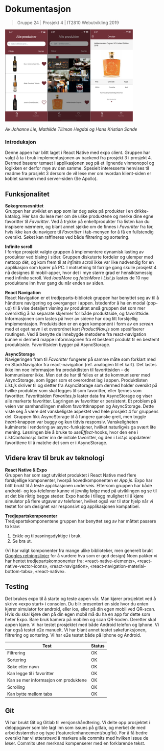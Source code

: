 # Dokumentasjon

> Gruppe 24 | Prosjekt 4 | IT2810 Webutvikling 2019

<img src="./assets/readme/readmeIMG.png" height="300">

_Av Johanne Lie, Mathilde Tillman Hegdal og Hans Kristian Sande_

### Introduksjon

Denne appen har blitt laget i React Native med expo client.
Gruppen har valgt å ta i bruk implementasjonen av backend fra prosjekt 3 i prosjekt 4. Dermed baserer temaet i applikasjonen seg på et lignende vinmonopol og logikken er derfor mye av den samme. Spesielt interesserte henvises til readme fra prosjekt 3 dersom de vil lese mer om hvordan klient-siden er koblet sammen med server-siden (Se Apollo).

## Funksjonalitet

**Søkegrensesnittet**\
Gruppen har utviklet en app som lar deg søke på produkter i en drikke-katalog. Her kan du lese mer om de ulike produktene og merke dine egne favoritter til _Favoritter_. Ved å trykke på enkeltprodukter fra listen kan du inspisere nærmere, og blant annet sjekke om de finnes i _Favoritter_ fra før, hvis ikke kan du navigere til _Favoritter_ i tab-menyen for å få en fullstendig oversikt. Søket kan raffineres ved både filtrering og sortering.

**Infinite scroll**\
I forrige prosjekt valgte gruppen å implementere dynamisk lasting av produkter ved blaing i sider. Gruppen diskuterte fordeler og ulemper med nettopp dét, og kom frem til at _infinite scroll_ ikke var like nødvendig for en applikasjon som kjører på PC. I motsetning til forrige gang skulle prosjekt 4 nå designes til mobil-apper, hvor det i mye større grad er hensiktsmessig med infinite scroll. Ved _loadMore_ og _fetchMore_ i _List.js_ lastes de 10 nye produktene inn hver gang du når enden av siden.

**React Navigation**\
React Navigation er et tredjeparts-bibliotek gruppen har benyttet seg av til å håndtere navigering og overganger i appen. Istedenfor å ha en modal (pop-up) til å vise detaljert visning av produktet anså gruppen det som mer oversiktlig å ha separate skjermer for både produktside, og favorittside. Informasjonen som lastes på hver av sidene har dog litt forskjellig implementasjon. Produktsiden er en egen komponent i form av en _screen_ med et eget navn i et overordnet kart _ProductNav.js_ som spesifiserer routingen. Ved å benytte de innebygde metodene fra react-navigation kunne vi dermed mappe informasjonen fra et bestemt produkt til en bestemt produktside. Favorittsiden bygger på AsyncStorage.

**AsyncStorage**\
Navigeringen fram til _Favoritter_ fungerer på samme måte som forklart med en StackNavigator fra react-navigation (ref. analogien til et kart). Det lastes ikke inn noe informasjon fra produktlisten til favorittsiden – de kommuniserer ikke. Men det de har til felles er at de kommuniserer med AsyncStorage, som ligger som et overordnet lag i appen. Produktlisten _List.js_ skriver til og sletter fra AsyncStorage som dermed holder oversikt på hvilke produkter som skal legges til som favoritter, eller fjernes som favoritter. Favorittsiden _Favorites.js_ laster data fra AsyncStorage og viser alle markerte favoritter. Lagringen av favoritter er persistent.
Et problem på veien var samhandlingen mellom favorittknappen og AsyncStorage. Dette viste seg å være det vanskeligste aspektet ved hele prosjekt 4 for gruppens del. Gruppen fikk AsyncStorage til å fungere ganske greit, men toggle _heart_-knappen var buggy og kun tidvis responsiv. Vanskeligheten kulminerte i rendering av async-funksjoner, hvilket naturligvis ga svært lite mening. Løsningen ble å bruke to _useEffect_-hooks, hvor den ene i _ListContainer.js_ laster inn de initiale favoritter, og den i _List.js_ oppdaterer favorittene til å matche det som er i AsyncStorage.

## Videre krav til bruk av teknologi

**React Native & Expo**\
Gruppen har som sagt utviklet produktet i React Native med flere forskjellige komponenter, hvorpå hovedkomponenten er _App.js_. Expo har blitt brukt til å teste applikasjonen underveis. Ettersom gruppen har både android- og ios-telefoner kunne vi jevnlig følge med på utviklingen og se til at det ble riktig begge steder. Expo hadde i tillegg mulighet til å kjøre simulator på flere utgaver av telefoner, hvilket også var til stor hjelp når vi testet for om designet var responsivt og applikasjonen kompatibel.

**Tredjepartskomponenter**\
Tredjepartskomponentene gruppen har benyttet seg av har måttet passere to krav:

1. Enkle og tilpasningsdyktige i bruk.
2. Se bra ut.

(Vi har valgt komponenter fra mange ulike biblioteker, men generelt brukt [Googles retningslinjer](https://material.io/design/iconography/product-icons.html#) for å vurdere hva som er god design)
Noen pakker vi har hentet tredjepartskomponenter fra: «react-native-elements», «react-native-vector-icons», «react-navigation», «react-navigation-material-bottom-tabs», «react-native».

## Testing

Det brukes expo til å starte og teste appen vår. Man kjører prosjektet ved å skrive «expo start» i consolen. Du blir presentert en side hvor du enten kjører simulator for android, eller ios, eller på din egen mobil ved QR-scan. Hvis du skal kjøre den på din egen mobil må du ha en app for dette som heter Expo. Bare bruk kamera på mobilen og scan QR-koden. Deretter skal appen kjøre.
Vi har testet prosjektet med både Android telefon og Iphone. Vi har også testet e2e manuelt. Vi har blant annet testet søkefunksjonen, filtrering og sortering. Vi har e2e testet både på Iphone og Android.

| Test                                 | Status |
| ------------------------------------ | ------ |
| Filtrering                           | OK     |
| Sortering                            | OK     |
| Søke etter navn                      | OK     |
| Kan legge til i favoritter           | OK     |
| Kan se mer informasjon om produktene | OK     |
| Scrolling                            | OK     |
| Kan bytte mellom tabs                | OK     |

## Git

Vi har brukt Git og Gitlab til versjonshåndtering. Vi delte opp prosjektet i deloppgaver som ble lagt inn som issues på gitlab, og merket de med arbeidsstørrelse og type (feature/enhancement/bugfix). For å få bedre oversikt har vi etterstrevd å markere alle commits med hvilken issue de løser. Commits uten merknad kompenserer med en forklarende tekst.
